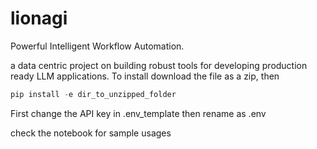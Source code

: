 # lionagi

Powerful Intelligent Workflow Automation. 

a data centric project on building robust tools for developing production ready LLM applications. 
To install download the file as a zip, then
```python
pip install -e dir_to_unzipped_folder
```
First change the API key in .env_template then rename as .env

check the notebook for sample usages
